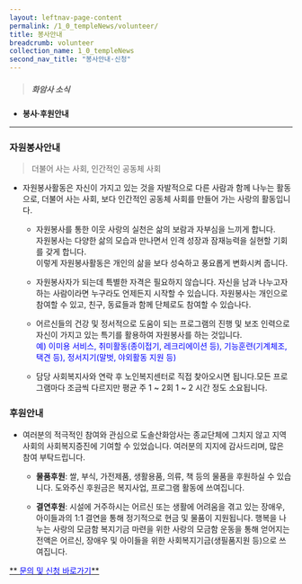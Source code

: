 ```yaml
---
layout: leftnav-page-content
permalink: /1_0_templeNews/volunteer/
title: 봉사안내
breadcrumb: volunteer
collection_name: 1_0_templeNews
second_nav_title: "봉사안내·신청"
---
```


> ##### **화암사 소식**

* **봉사·후원안내**
---

### **자원봉사안내**
> 더불어 사는 사회, 인간적인 공동체 사회

* 자원봉사활동은 자신이 가지고 있는 것을 자발적으로 다른 사람과 함께 나누는 활동으로, 더불어 사는 사회, 보다 인간적인 공동체 사회를 만들어 가는 사랑의 활동입니다. 

    - 자원봉사를 통한 이웃 사랑의 실천은 삶의 보람과 자부심을 느끼게 합니다. <br> 자원봉사는 다양한 삶의 모습과 만나면서 인격 성장과 잠재능력을 실현할 기회를 갖게 합니다. <br> 이렇게 자원봉사활동은 개인의 삶을 보다 성숙하고 풍요롭게 변화시켜 줍니다. 

    - 자원봉사자가 되는데 특별한 자격은 필요하지 않습니다. 자신을 남과 나누고자 하는 사람이라면 누구라도 언제든지 시작할 수 있습니다. 자원봉사는 개인으로 참여할 수 있고, 친구, 동료들과 함께 단체로도 참여할 수 있습나다. 

    - 어르신들의 건강 및 정서적으로 도움이 되는 프로그램의 진행 및 보조 인력으로 자신이 가지고 있는 특기를 활용하여 자원봉사를 하는 것입니다. <br> <span style="color: blue;"> 예) 이미용 서비스, 취미활동(종이접기, 레크리에이션 등), 기능훈련(기계체조, 택견 등), 정서지기(말벗, 야외활동 지원 등) </span>

    - 담당 사회복지사와 연락 후 노인복지센터로 직접 찾아오시면 됩니다.모든 프로그램마다 조금씩 다르지만 평균 주 1 ~ 2회 1 ~ 2 시간 정도 소요됩니다.

### **후원안내**

* 여러분의 적극적인 참여와 관심으로 도솔산화암사는 종교단체에 그치지 않고 지역사회의 사회복지증진에 기여할 수 있었습니다. 여러분의 지지에 감사드리며, 많은 참여 부탁드립니다.

    - **물품후원**: 쌀, 부식, 가전제품, 생활용품, 의류, 책 등의 물품을 후원하실 수 있습니다. 도와주신 후원금은 복지사업, 프로그램 활동에 쓰여집니다.

    - **결연후원**: 시설에 거주하시는 어르신 또는 생활에 어려움을 겪고 있는 장애우, 아이들과의 1:1 결연을 통해 정기적으로 현금 및 물품이 지원됩니다. 행복을 나누는 사랑의 모금함 복지기금 마련을 위한 사랑의 모금함 운동을 통해 얻어지는 전액은 어르신, 장애우 및 아이들을 위한 사회복지기금(생필품지원 등)으로 쓰여집니다.    


[** <span style="color:blue"> 문의 및 신청 바로가기</span>**](/0_temple/address)
